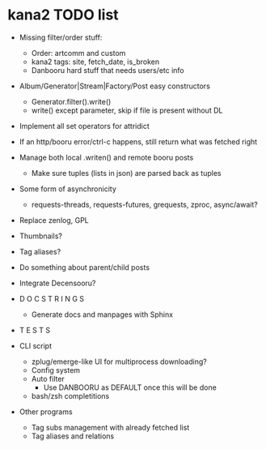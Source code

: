 # kana2 TODO list

- Missing filter/order stuff:
  - Order: artcomm and custom
  - kana2 tags: site, fetch\_date, is\_broken
  - Danbooru hard stuff that needs users/etc info

- Album/Generator|Stream|Factory/Post easy constructors
  - Generator.filter().write()
  - write() except parameter, skip if file is present without DL

- Implement all set operators for attridict

- If an http/booru error/ctrl-c happens, still return what was fetched right

- Manage both local .writen() and remote booru posts
  - Make sure tuples (lists in json) are parsed back as tuples     

- Some form of asynchronicity
  - requests-threads, requests-futures, grequests, zproc, async/await?

- Replace zenlog, GPL

- Thumbnails?
- Tag aliases?
- Do something about parent/child posts
- Integrate Decensooru?

- D O C S T R I N G S
    - Generate docs and manpages with Sphinx
- T E S T S

- CLI script
    - zplug/emerge-like UI for multiprocess downloading?
    - Config system
    - Auto filter
      - Use DANBOORU as DEFAULT once this will be done
    - bash/zsh completitions

- Other programs
    - Tag subs management with already fetched list
    - Tag aliases and relations
